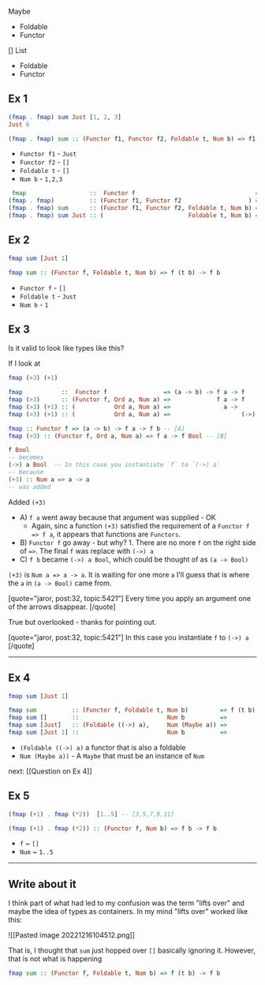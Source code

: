 Maybe
- Foldable
- Functor

[] List
- Foldable
- Functor


## Ex 1


```haskell
(fmap . fmap) sum Just [1, 2, 3]
Just 6

(fmap . fmap) sum :: (Functor f1, Functor f2, Foldable t, Num b) => f1 (f2 (t b)) -> f1 (f2 b)
```

- `Functor f1` - `Just`
- `Functor f2` - `[]`
- `Foldable t` - `[]`
- `Num b` - `1,2,3`

```haskell
 fmap                  ::  Functor f                                  => (a -> b) ->      f a      ->      f b
(fmap . fmap)          :: (Functor f1, Functor f2                   ) => (a -> b) -> f1 (f2 a)     -> f1 (f2 b)
(fmap . fmap) sum      :: (Functor f1, Functor f2, Foldable t, Num b) =>             f1 (f2 (t b)) -> f1 (f2 b)
(fmap . fmap) sum Just :: (                        Foldable t, Num b) =>                     t b   ->  Maybe b
```


## Ex 2

```haskell
fmap sum [Just 1]

fmap sum :: (Functor f, Foldable t, Num b) => f (t b) -> f b
```

- `Functor f` - `[]`
- `Foldable t` - `Just`
- `Num b` - `1`

## Ex 3

Is it valid to look like types like this?

If I look at

```haskell
fmap (>3) (+1)

fmap           ::  Functor f                => (a -> b) -> f a -> f      b     -- [A]
fmap (>3)      :: (Functor f, Ord a, Num a) =>             f a -> f      Bool  -- [B]
fmap (>3) (+1) :: (           Ord a, Num a) =>               a ->        Bool  -- [C]
fmap (>3) (+1) :: (           Ord a, Num a) =>                    (->) a Bool  -- [C]

fmap :: Functor f => (a -> b) -> f a -> f b -- [A] 
fmap (>3) :: (Functor f, Ord a, Num a) => f a -> f Bool -- [B] 

f Bool
-- becomes
(->) a Bool  -- In this case you instantiate `f` to `(->) a`
-- because
(+3) :: Num a => a -> a
-- was added

```

Added `(+3)`
- A) `f a` went away because that argument was supplied - OK
	- Again, sinc a function `(+3)` satisfied the requirement of a `Functor f => f a`, it appears that functions are `Functors`.
- B) `Functor f` go away - but why? 1. There are no more `f` on the right side of `=>`. The final `f` was replace with `(->) a`
- C) `f b` became `(->) a Bool`, which could be thought of as `(a -> Bool)`

`(+3)` is `Num a => a -> a`. It is waiting for one more `a`
I'll guess that is where the `a` in `(a -> Bool)` came from.



[quote="jaror, post:32, topic:5421"]
Every time you apply an argument one of the arrows disappear.
[/quote]

True but overlooked - thanks for pointing out.

[quote="jaror, post:32, topic:5421"]
In this case you instantiate `f` to `(->) a`
[/quote]



---





## Ex 4

```haskell
fmap sum [Just 1]

fmap sum          :: (Functor f, Foldable t, Num b)         => f (t b) -> f b
fmap sum []       ::                         Num b          =>            [b]
fmap sum [Just]   :: (Foldable ((->) a),     Num (Maybe a)) =>            [Maybe a]
fmap sum [Just 1] ::                         Num b          =>            [b]
```

- `(Foldable ((->) a)` a functor that is also a foldable
- `Num (Maybe a))` - A `Maybe` that must be an instance of `Num`


next: [[Question on Ex 4]]

## Ex 5

```haskell
(fmap (+1) . fmap (*2))  [1..5] -- [3,5,7,9,11]

(fmap (+1) . fmap (*2)) :: (Functor f, Num b) => f b -> f b
```

- `f` ~ `[]`
- `Num` ~ `1..5`




---

## Write about it

I think part of what had led to my confusion was the term "lifts over" and maybe the idea of types as containers. In my mind "lifts over" worked like this:

![[Pasted image 20221216104512.png]]

That is, I thought that `sum` just hopped over `[]` basically ignoring it. However, that is not what is happening

```haskell
fmap sum :: (Functor f, Foldable t, Num b) => f (t b) -> f b
```

